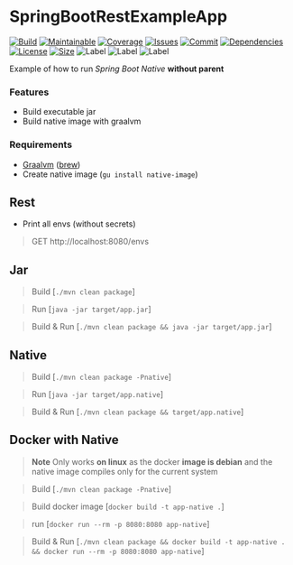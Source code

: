 # SpringBootRestExampleApp

[![Build][build_shield]][build_link]
[![Maintainable][maintainable_shield]][maintainable_link]
[![Coverage][coverage_shield]][coverage_link]
[![Issues][issues_shield]][issues_link]
[![Commit][commit_shield]][commit_link]
[![Dependencies][dependency_shield]][dependency_link]
[![License][license_shield]][license_link]
[![Size][size_shield]][size_shield]
![Label][label_shield]
![Label][java_version]
![Label][spring_boot]


Example of how to run *Spring Boot Native* **without parent**

### Features

* Build executable jar
* Build native image with graalvm

### Requirements

* [Graalvm](https://www.graalvm.org/22.0/docs/getting-started/#install-graalvm) ([brew](https://github.com/graalvm/homebrew-tap))
* Create native image (`gu install native-image`)

## Rest

* Print all envs (without secrets)

> GET http://localhost:8080/envs

## Jar

> Build [`./mvn clean package`]

> Run [`java -jar target/app.jar`]

> Build & Run [`./mvn clean package && java -jar target/app.jar`]

## Native

> Build [`./mvn clean package -Pnative`]

> Run [`java -jar target/app.native`]

> Build & Run [`./mvn clean package && target/app.native`]

## Docker with Native

> **Note**
> Only works **on linux** as the docker **image is debian** and the native image compiles only for the current system

> Build [`./mvn clean package -Pnative`]

> Build docker image [`docker build -t app-native .`]

> run [`docker run --rm -p 8080:8080 app-native`]

> Build & Run [`./mvn clean package && docker build -t app-native . && docker run --rm -p 8080:8080 app-native`]


[build_shield]: https://github.com/codespacedev/spring-boot-native-example/workflows/MVN_TEST/badge.svg

[build_link]: https://github.com/codespacedev/spring-boot-native-example/actions?query=workflow%3AMVN_RELEASE

[maintainable_shield]: https://img.shields.io/codeclimate/maintainability/codespacedev/spring-boot-native-example?style=flat-square

[maintainable_link]: https://codeclimate.com/github/codespacedev/spring-boot-native-example/maintainability

[coverage_shield]: https://img.shields.io/codeclimate/coverage/codespacedev/spring-boot-native-example?style=flat-square

[coverage_link]: https://codeclimate.com/github/codespacedev/spring-boot-native-example/test_coverage

[issues_shield]: https://img.shields.io/github/issues/codespacedev/spring-boot-native-example?style=flat-square

[issues_link]: https://github.com/codespacedev/spring-boot-native-example/commits/main

[commit_shield]: https://img.shields.io/github/last-commit/codespacedev/spring-boot-native-example?style=flat-square

[commit_link]: https://github.com/codespacedev/spring-boot-native-example/issues

[license_shield]: https://img.shields.io/github/license/codespacedev/spring-boot-native-example?style=flat-square

[license_link]: https://github.com/codespacedev/spring-boot-native-example/blob/main/LICENSE

[dependency_shield]: https://img.shields.io/librariesio/github/codespacedev/spring-boot-native-example?style=flat-square

[dependency_link]: https://libraries.io/github/codespacedev/spring-boot-native-example

[central_shield]: https://img.shields.io/maven-central/v/berlin.yuna/spring-boot-native-example?style=flat-square

[central_link]:https://search.maven.org/artifact/berlin.yuna/spring-boot-native-example

[tag_shield]: https://img.shields.io/github/v/tag/codespacedev/spring-boot-native-example?style=flat-square

[tag_link]: https://github.com/codespacedev/spring-boot-native-example/releases

[javadoc_shield]: https://javadoc.io/badge2/berlin.yuna/spring-boot-native-example/javadoc.svg?style=flat-square

[javadoc_link]: https://javadoc.io/doc/berlin.yuna/spring-boot-native-example

[size_shield]: https://img.shields.io/github/repo-size/codespacedev/spring-boot-native-example?style=flat-square

[label_shield]: https://img.shields.io/badge/Dev-CodeSpace-blueviolet?style=flat-square

[gitter_shield]: https://img.shields.io/gitter/room/codespacedev/spring-boot-native-example?style=flat-square

[gitter_link]: https://gitter.im/spring-boot-native-example/Lobby

[java_version]: https://img.shields.io/badge/java-17-blueviolet?style=flat-square

[spring_boot]: https://img.shields.io/badge/springboot-3-blueviolet?style=flat-square
